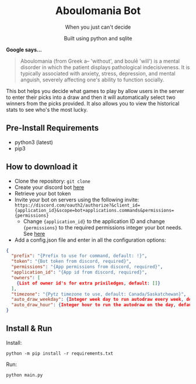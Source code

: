 <h1 align="center">Aboulomania Bot</h1>
<p align="center">When you just can't decide</p>
<p align="center">Built using python and sqlite</p>

**Google says...**
> Aboulomania (from Greek a– 'without', and boulē 'will') is a mental
> disorder in which the patient displays pathological indecisiveness. It
> is typically associated with anxiety, stress, depression, and mental
> anguish, severely affecting one's ability to function socially.

This bot helps you decide what games to play by allow users in the
server to enter their picks into a draw and then it will automatically
select two winners from the picks provided. It also allows you to view the
historical stats to see who's the most lucky.

## Pre-Install Requirements

* python3 (latest)
* pip3

## How to download it

* Clone the repository: `git clone`
* Create your discord bot [here](https://discord.com/developers/applications)
* Retrieve your bot token
* Invite your bot on servers using the following invite:
  `https://discord.com/oauth2/authorize?&client_id={application_id}&scope=bot+applications.commands&permissions={permissions}`
  * Change `{application_id}` to the application ID and change `{permissions}` to the required permissions integer
    your bot needs. See [here](https://discord.com/developers/applications/{application_id}/bot)
* Add a config.json file and enter in all the configuration options:
```json
{
  "prefix": "{Prefix to use for command, default: !}",
  "token": "{Bot token from discord, required}",
  "permissions": "{App permissions from discord, required}",
  "application_id": "{App id from discord, required}",
  "owners": [
    {List of owner id's for extra priviledges, default: []}
  ],
  "timezone": "{Pytz timezone to use, default: Canada/Saskatchewan}",
  "auto_draw_weekday": {Integer week day to run autodraw every week, default: 2},
  "auto_draw_hour": {Integer hour to run the autodraw on the day, default: 19}
}
```

## Install & Run

Install:
```
python -m pip install -r requirements.txt
```
Run:
```
python main.py
```
